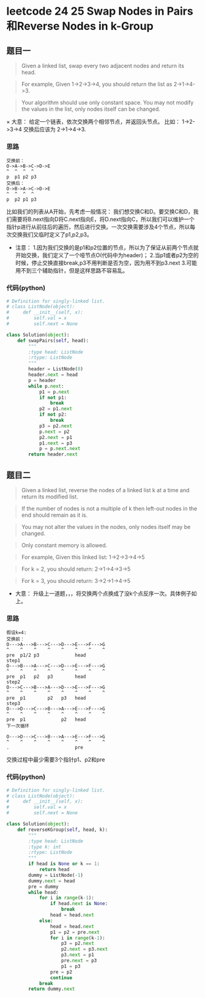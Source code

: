# leetcode  24 25 Swap Nodes in Pairs和Reverse Nodes in k-Group

## 题目一
>Given a linked list, swap every two adjacent nodes and return its head.

>For example,
Given 1->2->3->4, you should return the list as 2->1->4->3.

>Your algorithm should use only constant space. You may not modify the values in the list, only nodes itself can be changed.

× 大意： 给定一个链表，依次交换两个相邻节点，并返回头节点。
比如：
1->2->3->4 交换后应该为 2->1->4->3.

### 思路
~~~
交换前：
O->A->B->C->D->E
^  ^  ^  ^
p  p1 p2 p3
交换后：
O->B->A->C->D->E
^  ^  ^  ^
p  p2 p1 p3
~~~
比如我们的列表从A开始，先考虑一般情况：
我们想交换C和D。要交换C和D，我们需要将B.next指向D将C.next指向E，将D.next指向C，所以我们可以维护一个指针p进行从前往后的遍历，然后进行交换。一次交换需要涉及4个节点，所以每次交换我们又临时定义了p1,p2,p3。

* 注意：
1.因为我们交换的是p1和p2位置的节点，所以为了保证从前两个节点就开始交换，我们定义了一个哑节点O(代码中为header)；
2.当p1或者p2为空的时候，停止交换直接break,p3不用判断是否为空，因为用不到p3.next
3.可能用不到三个辅助指针，但是这样思路不容易乱。


### 代码(python)
~~~python
# Definition for singly-linked list.
# class ListNode(object):
#     def __init__(self, x):
#         self.val = x
#         self.next = None

class Solution(object):
    def swapPairs(self, head):
        """
        :type head: ListNode
        :rtype: ListNode
        """
        header = ListNode(0)
        header.next = head
        p = header
        while p.next:
            p1 = p.next
            if not p1:
                break
            p2 = p1.next
            if not p2:
                break
            p3 = p2.next
            p.next = p2
            p2.next = p1
            p1.next = p3
            p = p.next.next
        return header.next
~~~



## 题目二

>Given a linked list, reverse the nodes of a linked list k at a time and return its modified list.

>If the number of nodes is not a multiple of k then left-out nodes in the end should remain as it is.

>You may not alter the values in the nodes, only nodes itself may be changed.

>Only constant memory is allowed.

>For example,
Given this linked list: 1->2->3->4->5

>For k = 2, you should return: 2->1->4->3->5

>For k = 3, you should return: 3->2->1->4->5


* 大意： 升级上一道题，，，将交换两个点换成了没k个点反序一次。具体例子如上。

### 思路
~~~
假设k=4:
交换前：
O--->A--->B--->C--->D--->E--->F--->G
^    ^    ^    ^    ^    ^    ^    ^
pre  p1/2 p3             head
step1
O--->B--->A--->C--->D--->E--->F--->G
^    ^    ^    ^    ^    ^    ^    ^
pre  p1   p2   p3        head
step2
O--->C--->B--->A--->D--->E--->F--->G
^    ^    ^    ^    ^    ^    ^    ^
pre  p1        p2   p3   head
step3
O--->D--->C--->B--->A--->E--->F--->G
^    ^    ^    ^    ^    ^    ^    ^
pre  p1             p2   head
下一次循环

O--->D--->C--->B--->A--->E--->F--->G
^    ^    ^    ^    ^    ^    ^    ^
.                        pre
~~~
交换过程中最少需要3个指针p1、p2和pre

### 代码(python)


~~~python
# Definition for singly-linked list.
# class ListNode(object):
#     def __init__(self, x):
#         self.val = x
#         self.next = None

class Solution(object):
    def reverseKGroup(self, head, k):
        """
        :type head: ListNode
        :type k: int
        :rtype: ListNode
        """
        if head is None or k == 1:
            return head
        dummy = ListNode(-1)
        dummy.next = head
        pre = dummy
        while head:
            for i in range(k-1):
                if head.next is None:
                    break
                head = head.next
            else:
                head = head.next
                p1 = p2 = pre.next
                for i in range(k-1):
                    p3 = p2.next
                    p2.next = p3.next
                    p3.next = p1
                    pre.next = p3
                    p1 = p3
                pre = p2
                continue
            break
        return dummy.next
~~~